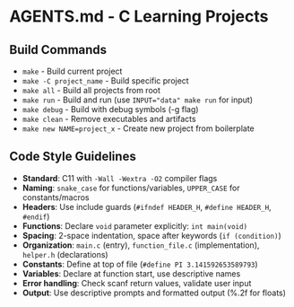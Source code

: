 # AGENTS.md - C Learning Projects

## Build Commands
- `make` - Build current project
- `make -C project_name` - Build specific project  
- `make all` - Build all projects from root
- `make run` - Build and run (use `INPUT="data" make run` for input)
- `make debug` - Build with debug symbols (-g flag)
- `make clean` - Remove executables and artifacts
- `make new NAME=project_x` - Create new project from boilerplate

## Code Style Guidelines
- **Standard**: C11 with `-Wall -Wextra -O2` compiler flags
- **Naming**: `snake_case` for functions/variables, `UPPER_CASE` for constants/macros
- **Headers**: Use include guards (`#ifndef HEADER_H`, `#define HEADER_H`, `#endif`)
- **Functions**: Declare `void` parameter explicitly: `int main(void)`
- **Spacing**: 2-space indentation, space after keywords (`if (condition)`)
- **Organization**: `main.c` (entry), `function_file.c` (implementation), `helper.h` (declarations)
- **Constants**: Define at top of file (`#define PI 3.141592653589793`)
- **Variables**: Declare at function start, use descriptive names
- **Error handling**: Check scanf return values, validate user input
- **Output**: Use descriptive prompts and formatted output (%.2f for floats)